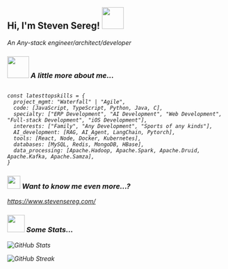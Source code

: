 <h2> Hi, I'm Steven Sereg! <img src="https://media.giphy.com/media/mGcNjsfWAjY5AEZNw6/giphy.gif" width="50" /></h2>
<p><em>An Any-stack engineer/architect/developer </p>

### <img src="https://media.giphy.com/media/VgCDAzcKvsR6OM0uWg/giphy.gif" width="50" /> A little more about me...

<pre><code>
const latesttopskills = {
  project_mgmt: "Waterfall" | "Agile",
  code: [JavaScript, TypeScript, Python, Java, C],
  specialty: ["ERP Development", "AI Development", "Web Development", "Full-stack Development", "iOS Development"],
  interests: ["Family", "Any Development", "Sports of any kinds"],
  AI_development: [RAG, AI_Agent, LangChain, Pytorch],
  tools: [React, Node, Docker, Kubernetes],
  databases: [MySQL, Redis, MongoDB, HBase],
  data_processing: [Apache.Hadoop, Apache.Spark, Apache.Druid, Apache.Kafka, Apache.Samza],
}
</code></pre>

### <img width="30" bottom="-5" src="https://media1.giphy.com/media/v1.Y2lkPTc5MGI3NjExdWZmaXh0ZGowN3V5MDZ2OXpsYnh5dGFvOGt0cmVnOWYydXFwcHI4dSZlcD12MV9pbnRlcm5hbF9naWZfYnlfaWQmY3Q9cw/Rrh06GopYdQPFva7AF/giphy.gif" /> Want to know me even more...?
<a href="https://www.stevensereg.com/" target="_blank">https://www.stevensereg.com/</a>&nbsp;&nbsp;

### <img width="40" bottom="-5" src="[https://stevensereg.com/827b3967-aaef-449a-b496-a1e74b015218](https://stevensereg.com/378582116-827b3967-aaef-449a-b496-a1e74b015218.gif)" /> Some Stats...

![GitHub Stats](https://www.stevensereg.com/githubdata.svg)

![GitHub Streak](https://www.stevensereg.com/githubstats2.svg)
